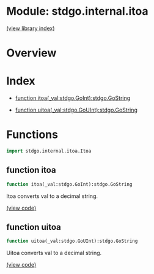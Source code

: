 # Module: stdgo.internal.itoa


[(view library index)](../../stdgo.md)


# Overview


 


# Index


- [function itoa\(\_val:stdgo.GoInt\):stdgo.GoString](<#function-itoa>)

- [function uitoa\(\_val:stdgo.GoUInt\):stdgo.GoString](<#function-uitoa>)

# Functions


```haxe
import stdgo.internal.itoa.Itoa
```


## function itoa


```haxe
function itoa(_val:stdgo.GoInt):stdgo.GoString
```


Itoa converts val to a decimal string. 


[\(view code\)](<./Itoa.hx#L16>)


## function uitoa


```haxe
function uitoa(_val:stdgo.GoUInt):stdgo.GoString
```


Uitoa converts val to a decimal string. 


[\(view code\)](<./Itoa.hx#L26>)



